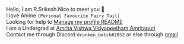 Hello, I am R.Srikesh.Nice to meet you 👋 <br />
I love Anime `(Personal Favourite Fairy Tail)` <br />
Looking for help to [Manage my profile README](https://guides.github.com/features/mastering-markdown/) <br />
I am a Undergrad at [Amrita Vishwa Vidyapeetham,Amritapuri](https://www.amrita.edu/campus/amritapuri) <br />
Contact me through Discord `drunken_betch#2852` or else through [gmail](srikeshravikumar@gmail.com) <br />
